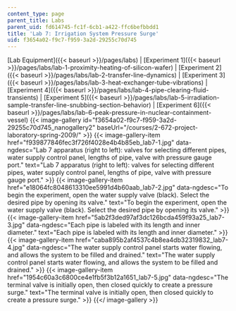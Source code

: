 ```yaml
---
content_type: page
parent_title: Labs
parent_uid: fd614745-fc1f-6cb1-a422-ffc6befbbdd1
title: 'Lab 7: Irrigation System Pressure Surge'
uid: f3654a02-f9c7-f959-3a2d-29255c70d745
---
```


[Lab Equipment]({{< baseurl >}}/pages/labs) | [Experiment 1]({{< baseurl >}}/pages/labs/lab-1-proximity-heating-of-silicon-wafer) | [Experiment 2]({{< baseurl >}}/pages/labs/lab-2-transfer-line-dynamics) | [Experiment 3]({{< baseurl >}}/pages/labs/lab-3-heat-exchanger-tube-vibrations) | [Experiment 4]({{< baseurl >}}/pages/labs/lab-4-pipe-clearing-fluid-transients) | [Experiment 5]({{< baseurl >}}/pages/labs/lab-5-irradiation-sample-transfer-line-snubbing-section-behavior) | [Experiment 6]({{< baseurl >}}/pages/labs/lab-6-peak-pressure-in-nuclear-containment-vessel)
{{< image-gallery id="f3654a02-f9c7-f959-3a2d-29255c70d745_nanogallery2" baseUrl="/courses/2-672-project-laboratory-spring-2009/" >}}
{{< image-gallery-item href="f939877846fec3f726f4028e4b4b85eb_lab7-1.jpg" data-ngdesc="Lab 7 apparatus (right to left): valves for selecting different pipes, water supply control panel, lengths of pipe, valve with pressure gauge port." text="Lab 7 apparatus (right to left): valves for selecting different pipes, water supply control panel, lengths of pipe, valve with pressure gauge port." >}}
{{< image-gallery-item href="e18064fc8048613310ee5991d4b60aab_lab7-2.jpg" data-ngdesc="To begin the experiment, open the water supply valve (black). Select the desired pipe by opening its valve." text="To begin the experiment, open the water supply valve (black). Select the desired pipe by opening its valve." >}}
{{< image-gallery-item href="5ab2f3ded97af3dc126bcda459f93a25_lab7-3.jpg" data-ngdesc="Each pipe is labeled with its length and inner diameter." text="Each pipe is labeled with its length and inner diameter." >}}
{{< image-gallery-item href="caba895b2af4537c4b8ea4db32319832_lab7-4.jpg" data-ngdesc="The water supply control panel starts water flowing, and allows the system to be filled and drained." text="The water supply control panel starts water flowing, and allows the system to be filled and drained." >}}
{{< image-gallery-item href="1954c60a3c6800ce4e1fb5f3b12a1651_lab7-5.jpg" data-ngdesc="The terminal valve is initially open, then closed quickly to create a pressure surge." text="The terminal valve is initially open, then closed quickly to create a pressure surge." >}}
{{</ image-gallery >}}